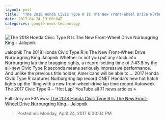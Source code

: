 ```yaml
---
layout: post
title:  "The 2018 Honda Civic Type R Is The New Front-Wheel Drive Nürburgring King - Jalopnik"
date: 2017-04-24 13:00:04Z
categories: google-news-technology
---
```


![The 2018 Honda Civic Type R Is The New Front-Wheel Drive Nürburgring King - Jalopnik](https://i.kinja-img.com/gawker-media/image/upload/s--z-vprxdd--/c_fill,fl_progressive,g_center,h_900,q_80,w_1600/lyt8cuz23lfcflfyg22v.jpg)

Jalopnik The 2018 Honda Civic Type R Is The New Front-Wheel Drive Nürburgring King Jalopnik Whether or not you put any stock into Nürburgring lap time bragging rights, a record-setting time of 7:43.8 by the all-new Civic Type R seconds means seriously impressive performance. And unlike the previous title holder, Americans will be able to ... 2017 Honda Civic Type R captures Nurburgring lap record CNET Honda's new hot hatch lights up the 'Ring with a new front-wheel-drive lap time record Autoweek The 2017 Civic Type R – “Hot Lap” YouTube all 71 news articles »


Full story on F3News: [The 2018 Honda Civic Type R Is The New Front-Wheel Drive Nürburgring King - Jalopnik](http://www.f3nws.com/n/FWsKjF)

> Posted on: Monday, April 24, 2017 6:00:04 PM
